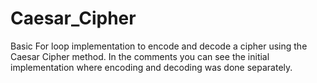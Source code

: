 # Caesar_Cipher

Basic For loop implementation to encode and decode a cipher using the Caesar Cipher method. In the comments you can see the initial implementation where encoding and decoding was done separately.
